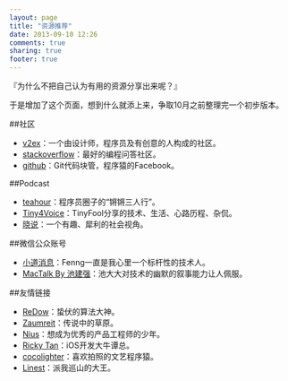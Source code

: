 ```yaml
---
layout: page
title: "资源推荐"
date: 2013-09-10 12:26
comments: true
sharing: true
footer: true
---
```


『为什么不把自己认为有用的资源分享出来呢？』

于是增加了这个页面，想到什么就添上来，争取10月之前整理完一个初步版本。

##社区

* [v2ex](http://www.v2ex.com/)：一个由设计师，程序员及有创意的人构成的社区。
* [stackoverflow](http://stackoverflow.com)：最好的编程问答社区。
* [github](http://github.com)：Git代码块管，程序猿的Facebook。

##Podcast

* [teahour](http://teahour.fm/)：程序员圈子的“锵锵三人行”。
* [Tiny4Voice](https://itunes.apple.com/us/podcast/tiny4voice/id400000696)：TinyFool分享的技术、生活、心路历程、杂侃。
* [晓说](https://itunes.apple.com/us/podcast/xiao-shuo/id566332809)：一个有趣、犀利的社会视角。


##微信公众账号

* [小道消息](http://hutu.me/wechat)：Fenng一直是我心里一个标杆性的技术人。
* [MacTalk By 池建强](http://macshuo.com/?page_id=2)：池大大对技术的幽默的叙事能力让人佩服。


##友情链接

* [ReDow](http://redow.me)：蛰伏的算法大神。
* [Zaumreit](http://zaumreit.me)：传说中的草原。
* [Nius](http://nius.me)：想成为优秀的产品工程师的少年。
* [Ricky Tan](http://rickytan.me)：iOS开发大牛谭总。
* [cocolighter](http://cocolighter.com/)：喜欢拍照的文艺程序猿。
* [Linest](http://linest.github.io)：派我巡山的大王。